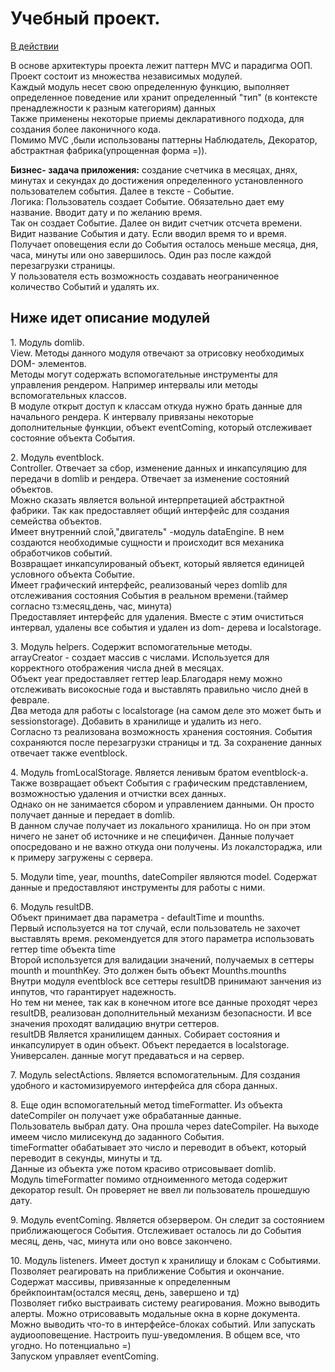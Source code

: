 <h1>Учебный проект.</h1>
<a href='https://pinkhonkkonggmr.github.io/eventcountdown/index.html'>В действии</a>

<p></p>
В основе архитектуры проекта лежит паттерн MVC и парадигма ООП. Проект состоит из множества независимых модулей.<br> Каждый модуль несет свою определенную функцию, выполняет определенное поведение или хранит определенный "тип" (в контексте пренадлежности к разным категориям) данных<br>
Также применены некоторые приемы декларативного подхода, для создания более лаконичного кода.
<br>
Помимо MVC ,были использованы паттерны Наблюдатель, Декоратор, абстрактная фабрика(упрощенная форма =)).
<p></p>
<strong>Бизнес- задача приложения:</strong> создание счетчика в месяцах, днях, минутах и секундах до достижения определенного установленного пользователем
события. Далее в тексте - Событие.
<br>
<srtong>Логика:</strong> Пользователь создает Событие. Обязательно дает ему название. Вводит дату и по желанию время.
<br>Так он создает Cобытие. Далее он видит счетчик отсчета времени. Видит название Cобытия и дату. Если вводил время то и время.
<br> Получает оповещения если до События осталось меньше месяца, дня, часа, минуты или оно завершилось. Один раз после каждой перезагрузки страницы.
<br>У пользователя есть возможность создавать неограниченное количество Событий и удалять их.
<p></p>
<h2>Ниже идет описание модулей</h2>
1. Модуль domlib.<br>
View. Методы данного модуля отвечают за отрисовку необходимых DOM- элементов.<br>
Методы могут содержать вспомогательные инструменты для управления рендером. Например интервалы или методы вспомогательных классов.
<br>
В модуле открыт доступ к классам откуда нужно брать данные для начального рендера.
К интервалу привязаны некоторые дополнительные функции, объект eventComing, который отслеживает состояние объекта События.
<p></p>
2. Модуль eventblock. <br>
Controller. Отвечает за сбор, изменение данных и инкапсуляцию для передачи в domlib и рендера. Отвечает за изменение состояний объектов.
<br> Можно сказать является вольной интерпретацией абстрактной фабрики. Так как предоставляет общий интерфейс для создания семейства объектов.
<br> Имеет внутренний слой,"двигатель" -модуль dataEngine. В нем создаются необходимые сущности и происходит вся механика обработчиков событий.
<br>
Возвращает инкапсулированый объект, который является единицей условного объекта Событие. 
<br> Имеет графический интерфейс, реализованый через domlib для отслеживания состояния События в реальном времени.(таймер согласно тз:месяц,день, час, минута)
<br> Предоставляет интерфейс для удаления. Вместе с этим очиститься интервал, удалены все события и удален из dom- дерева и localstorage.
<p></p>
3. Модуль helpers. Содержит вспомогательные методы.
<br>
arrayCreator - создает массив с числами. Используется для корректного отображения числа дней в месяцах.
<br>Объект year предоставляет геттер leap.Благодаря нему можно отслеживать високосные года и выставлять правильно число дней в феврале.
<br>
Два метода для работы с localstorage (на самом деле это может быть и sessionstorage). Добавить в хранилище и удалить из него.
<br> Согласно тз реализована возможность хранения состояния. События сохраняются после перезагрузки страницы и тд. За сохранение данных
отвечает также eventblock.
<p></p>
4. Модуль fromLocalStorage. Является ленивым братом eventblock-а. Также возвращает объект Cобытия с графическим представлением, возможностью удаления и отчистки всех данных.
<br> Однако он не занимается сбором и управлением данными. Он просто получает данные и передает в domlib. 
<br> В данном случае получает из локального хранилища. Но он при этом ничего не занет об источнике и не специфичен. Данные получает опосредовано и не важно откуда они получены. Из локалстораджа, или к примеру загружены с сервера.
<p></p>
5. Модули time, year, mounths, dateCompiler являются model. Содержат данные и предоставляют инструменты для работы с ними.
<p></p>
6. Модуль resultDB. 
<br> Объект принимает два параметра - defaultTime и mounths. 
<br>Первый используется на тот случай, если пользователь не захочет выставлять время. рекомендуется для этого параметра использовать
геттер time объекта time
<br> Второй используется для валидации значений, получаемых в сеттеры mounth и mounthKey. Это должен быть объект Mounths.mounths
<br> Внутри модуля eventblock все сеттеры resultDB принимают занчения из инпутов, что гарантирует надежность.<br> Но тем ни менее, 
так как в конечном итоге все данные проходят через resultDB, реализован дополнительный механизм безопасности. И все значения проходят валидацию внутри сеттеров.
<br>resultDB Является хранилищем данных. Собирает состояния и инкапсулирует в один объект. Объект передается в localstorage. 
<br> Универсален. данные могут предаваться и на сервер.
<p></p>
7. Модуль selectActions. Является вспомогательным. Для создания удобного и кастомизируемого интерфейса для сбора данных.
<p></p>
8. Еще один вспомогательный метод timeFormatter. Из объекта dateCompiler он получает уже обрабатанные данные. 
<br> Пользователь выбрал дату. Она прошла через dateCompiler. На выходе имеем число милисекунд до заданного События.
<br>timeFormatter обабатывает это число и переводит в объект, который переводит в секунды, минуты и тд.
<br>Данные из объекта уже потом красиво отрисовывает domlib.
<br> Модуль timeFormatter помимо отдноименного метода содержит декоратор result. Он проверяет не ввел ли пользователь прошедшую дату.
<p></p>
9. Модуль eventComing. Является обзервером. Он следит за состоянием приближающегося События. Отслеживает осталось ли до События
месяц, день, час, минута или оно вовсе закончено.
<p></p>
10. Модуль listeners. Имеет доступ к хранилищу и блокам с Событиями. Позволяет реагировать на приближение События и окончание.
<br>Содержат массивы, привязанные к определенным брейкпоинтам(остался месяц, день, завершено и тд) 
<br>Позволяет гибко выстраивать систему реагирования. Можно выводить алерты. Можно отрисовавыть модальные окна в корне документа.
<br> Можно выводить что-то в интерфейсе-блоках событий. Или запускать аудиооповещение. Настроить пуш-уведомления. В общем все, что угодно. Но потенциально =)
<br>Запуском управляет eventComing.

